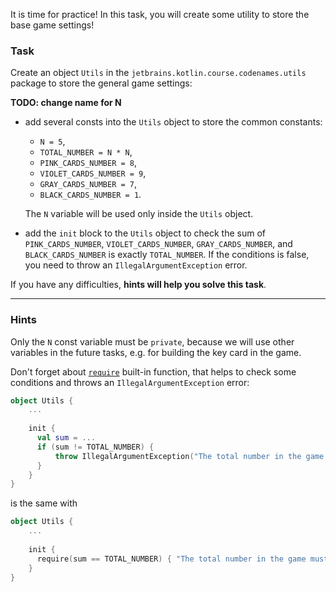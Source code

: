 It is time for practice!
In this task, you will create some utility to store the base game settings!

### Task

Create an object `Utils` in the `jetbrains.kotlin.course.codenames.utils` package to store the general game settings:

**TODO: change name for N**

- add several consts into the `Utils` object to store the common constants:
  - `N = 5`, 
  - `TOTAL_NUMBER = N * N`, 
  - `PINK_CARDS_NUMBER = 8`, 
  - `VIOLET_CARDS_NUMBER = 9`, 
  - `GRAY_CARDS_NUMBER = 7`, 
  - `BLACK_CARDS_NUMBER = 1`.
  
  The `N` variable will be used only inside the `Utils` object.
- add the `init` block to the `Utils` object to check the sum of `PINK_CARDS_NUMBER`, `VIOLET_CARDS_NUMBER`, `GRAY_CARDS_NUMBER`, and `BLACK_CARDS_NUMBER` is exactly `TOTAL_NUMBER`.
  If the conditions is false, you need to throw an `IllegalArgumentException` error.

If you have any difficulties, **hints will help you solve this task**.

----

### Hints

<div class="hint" title="Access modifiers">
  
  Only the `N` const variable must be `private`, because we will use other variables in the future tasks, 
  e.g. for building the key card in the game.
</div>

<div class="hint" title="The require built-in function">
  
Don't forget about [`require`](https://kotlinlang.org/api/latest/jvm/stdlib/kotlin/require.html) built-in function, that helps to check some conditions and throws an `IllegalArgumentException` error:

```kotlin
object Utils {
    ...
  
    init {
      val sum = ...
      if (sum != TOTAL_NUMBER) {
          throw IllegalArgumentException("The total number in the game must be: $TOTAL_NUMBER")
      }
    }
}
```

is the same with 

```kotlin
object Utils {
    ...
  
    init {
      require(sum == TOTAL_NUMBER) { "The total number in the game must be: $TOTAL_NUMBER" }
    }
}
```

</div>

